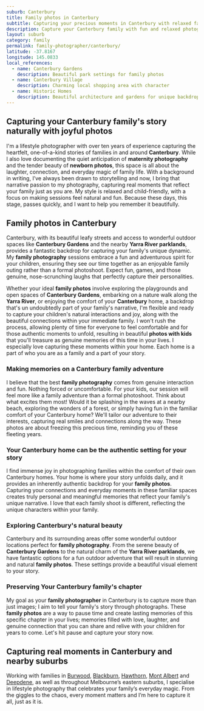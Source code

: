 ```yaml
---
suburb: Canterbury
title: Family photos in Canterbury
subtitle: Capturing your precious moments in Canterbury with relaxed family photos
description: Capture your Canterbury family with fun and relaxed photography. Family sessions are available in your home or at scenic Melbourne locations.
layout: suburb
category: family
permalink: family-photographer/canterbury/
latitude: -37.8167
longitude: 145.0833
local_references:
  - name: Canterbury Gardens
    description: Beautiful park settings for family photos
  - name: Canterbury Village
    description: Charming local shopping area with character
  - name: Historic Homes
    description: Beautiful architecture and gardens for unique backdrops
---
```


## Capturing your Canterbury family's story naturally with joyful photos

I'm a lifestyle photographer with over ten years of experience capturing the heartfelt, one-of-a-kind stories of families in and around **Canterbury**. While I also love documenting the quiet anticipation of **maternity photography** and the tender beauty of **newborn photos**, this space is all about the laughter, connection, and everyday magic of family life. With a background in writing, I’ve always been drawn to storytelling and now, I bring that narrative passion to my photography, capturing real moments that reflect your family just as you are. My style is relaxed and child-friendly, with a focus on making sessions feel natural and fun. Because these days, this stage, passes quickly, and I want to help you remember it beautifully.

## Family photos in Canterbury

Canterbury, with its beautiful leafy streets and access to wonderful outdoor spaces like **Canterbury Gardens** and the nearby **Yarra River parklands**, provides a fantastic backdrop for capturing your family's unique dynamic. My **family photography** sessions embrace a fun and adventurous spirit for your children, ensuring they see our time together as an enjoyable family outing rather than a formal photoshoot. Expect fun, games, and those genuine, nose-scrunching laughs that perfectly capture their personalities.

Whether your ideal **family photos** involve exploring the playgrounds and open spaces of **Canterbury Gardens**, embarking on a nature walk along the **Yarra River**, or enjoying the comfort of your **Canterbury** home, a backdrop that's un undoubtedly part of your family's narrative, I'm flexible and ready to capture your children's natural interactions and joy, along with the beautiful connections within your immediate family. I won't rush the process, allowing plenty of time for everyone to feel comfortable and for those authentic moments to unfold, resulting in beautiful **photos with kids** that you'll treasure as genuine memories of this time in your lives. I especially love capturing these moments within your home. Each home is a part of who you are as a family and a part of your story.

### Making memories on a Canterbury family adventure

I believe that the best **family photography** comes from genuine interaction and fun. Nothing forced or uncomfortable. For your kids, our session will feel more like a family adventure than a formal photoshoot. Think about what excites them most! Would it be splashing in the waves at a nearby beach, exploring the wonders of a forest, or simply having fun in the familiar comfort of your Canterbury home? We'll tailor our adventure to their interests, capturing real smiles and connections along the way. These photos are about freezing this precious time, reminding you of these fleeting years.

### Your Canterbury home can be the authentic setting for your story

I find immense joy in photographing families within the comfort of their own Canterbury homes. Your home is where your story unfolds daily, and it provides an inherently authentic backdrop for your **family photos**. Capturing your connections and everyday moments in these familiar spaces creates truly personal and meaningful memories that reflect your family's unique narrative. I love that each family shoot is different, reflecting the unique characters within your family.

### Exploring Canterbury's natural beauty

Canterbury and its surrounding areas offer some wonderful outdoor locations perfect for **family photography**. From the serene beauty of **Canterbury Gardens** to the natural charm of the **Yarra River parklands**, we have fantastic options for a fun outdoor adventure that will result in stunning and natural **family photos**. These settings provide a beautiful visual element to your story.

### Preserving Your Canterbury family's chapter

My goal as your **family photographer** in Canterbury is to capture more than just images; I aim to tell your family's story through photographs. These **family photos** are a way to pause time and create lasting memories of this specific chapter in your lives; memories filled with love, laughter, and genuine connection that you can share and relive with your children for years to come. Let's hit pause and capture your story now.

## Capturing real moments in Canterbury and nearby suburbs

Working with families in [Burwood](/family-photos/burwood/), [Blackburn](/family-photos/blackburn/), [Hawthorn](/family-photos/hawthorn/), [Mont Albert](/family-photos/mont-albert/) and [Deepdene](/family-photos/deepdene/), as well as throughout Melbourne’s eastern suburbs, I specialise in lifestyle photography that celebrates your family’s everyday magic. From the giggles to the chaos, every moment matters and I’m here to capture it all, just as it is.
